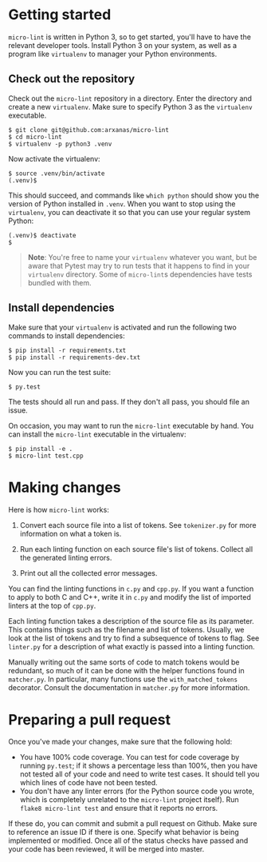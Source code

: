 # Getting started

`micro-lint` is written in Python 3, so to get started, you'll have to have the
relevant developer tools. Install Python 3 on your system, as well as a program
like `virtualenv` to manager your Python environments.

## Check out the repository

Check out the `micro-lint` repository in a directory. Enter the directory and
create a new `virtualenv`. Make sure to specify Python 3 as the `virtualenv`
executable.

    $ git clone git@github.com:arxanas/micro-lint
    $ cd micro-lint
    $ virtualenv -p python3 .venv

Now activate the virtualenv:

    $ source .venv/bin/activate
    (.venv)$

This should succeed, and commands like `which python` should show you the
version of Python installed in `.venv`. When you want to stop using the
`virtualenv`, you can deactivate it so that you can use your regular system
Python:

    (.venv)$ deactivate
    $

> **Note**: You're free to name your `virtualenv` whatever you want, but be aware
> that Pytest may try to run tests that it happens to find in your `virtualenv`
> directory. Some of `micro-lint`s dependencies have tests bundled with them.

## Install dependencies

Make sure that your `virtualenv` is activated and run the following two
commands to install dependencies:

    $ pip install -r requirements.txt
    $ pip install -r requirements-dev.txt

Now you can run the test suite:

    $ py.test

The tests should all run and pass. If they don't all pass, you should file an
issue.

On occasion, you may want to run the `micro-lint` executable by hand. You can
install the `micro-lint` executable in the virtualenv:

    $ pip install -e .
    $ micro-lint test.cpp

# Making changes

Here is how `micro-lint` works:

  1. Convert each source file into a list of tokens. See `tokenizer.py` for more
information on what a token is.

  2. Run each linting function on each source file's list of tokens. Collect all
the generated linting errors.

  3. Print out all the collected error messages.

You can find the linting functions in `c.py` and `cpp.py`. If you want a
function to apply to both C and C++, write it in `c.py` and modify the list of
imported linters at the top of `cpp.py`.

Each linting function takes a description of the source file as its parameter.
This contains things such as the filename and list of tokens. Usually, we look
at the list of tokens and try to find a subsequence of tokens to flag. See
`linter.py` for a description of what exactly is passed into a linting function.

Manually writing out the same sorts of code to match tokens would be redundant,
so much of it can be done with the helper functions found in `matcher.py`. In
particular, many functions use the `with_matched_tokens` decorator. Consult the
documentation in `matcher.py` for more information.

# Preparing a pull request

Once you've made your changes, make sure that the following hold:

  * You have 100% code coverage. You can test for code coverage by running
    `py.test`; if it shows a percentage less than 100%, then you have not tested
all of your code and need to write test cases. It should tell you which lines of
code have not been tested.
  * You don't have any linter errors (for the Python source code you wrote,
    which is completely unrelated to the `micro-lint` project itself). Run `flake8
micro-lint test` and ensure that it reports no errors.

If these do, you can commit and submit a pull request on Github. Make sure to
reference an issue ID if there is one. Specify what behavior is being
implemented or modified. Once all of the status checks have passed and your code
has been reviewed, it will be merged into master.